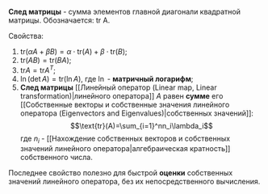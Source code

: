 **След матрицы** - сумма элементов главной диагонали квадратной матрицы. Обозначается: tr A.

Свойства:
1. $\text{tr}(\alpha A + \beta B) = \alpha\cdot\text{tr}(A) + \beta\cdot\text{tr}(B)$;
2. $\text{tr}(AB) = \text{tr}(BA)$;
3. $\text{tr}A = \text{tr}A^T$;
4. $\ln(\det A)=\text{tr}(\ln A)$, где $\ln$ - **матричный логарифм**;
5. **След матрицы** [[Линейный оператор (Linear map, Linear transformation)|линейного оператора]] $A$ равен **сумме** его [[Собственные векторы и собственные значения линейного оператора (Eigenvectors and Eigenvalues)|собственных значений]]:$$\text{tr}(A)=\sum_{i=1}^nn_i\lambda_i$$где $n_i$ - [[Нахождение собственных векторов и собственных значений линейного оператора|алгебраическая кратность]] собственного числа.

Последнее свойство полезно для быстрой **оценки** собственных значений линейного оператора, без их непосредственного вычисления.
